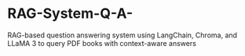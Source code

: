 # RAG-System-Q-A-
RAG-based question answering system using LangChain, Chroma, and LLaMA 3 to query PDF books with context-aware answers
